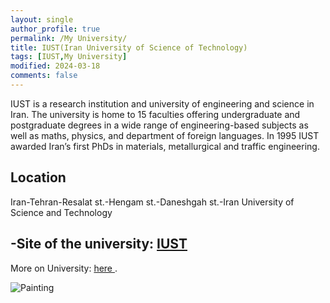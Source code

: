 ```yaml
---
layout: single
author_profile: true
permalink: /My University/
title: IUST(Iran University of Science of Technology)
tags: [IUST,My University]
modified: 2024-03-18
comments: false
---
```





IUST is a research institution and university of engineering and science in Iran. The university is home to 15 faculties offering undergraduate and postgraduate degrees in a wide range of engineering-based subjects as well as maths, physics, and department of foreign languages. In 1995 IUST awarded Iran’s first PhDs in materials, metallurgical and traffic engineering.

## Location
Iran-Tehran-Resalat st.-Hengam st.-Daneshgah st.-Iran University of Science and Technology


-Site of the university: <a href="http://www.iust.ac.ir/"> IUST </a>
- 

More on University: <a href="https://en.wikipedia.org/wiki/Iran_University_of_Science_and_Technology"> here <a>.






![Painting](https://media.mehrnews.com/d/2018/01/05/3/2681386.jpg)

<!-- 
<iframe width="1691" height="680" src="https://www.youtube.com/embed/LOTtWzX3Wp4" title="The STRANGE Reason He's The World's Best Climber" frameborder="0" allow="accelerometer; autoplay; clipboard-write; encrypted-media; gyroscope; picture-in-picture" allowfullscreen></iframe> -->